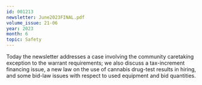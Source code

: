 ```yaml
---
id: 001213
newsletter: June2023FINAL.pdf
volume_issue: 21-06
year: 2023
month: 6
topic: Safety
---
```


Today the newsletter addresses a case involving the community caretaking exception to the warrant requirements; we also discuss a tax-increment financing issue, a new law on the use of cannabis drug-test results in hiring, and some bid-law issues with respect to used equipment and bid quantities.